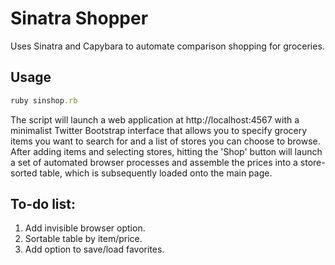 # Sinatra Shopper

Uses Sinatra and Capybara to automate comparison shopping for groceries.

## Usage

```ruby
ruby sinshop.rb
```

The script will launch a web application at http://localhost:4567 with a minimalist
Twitter Bootstrap interface that allows you to specify grocery items you want to search for
and a list of stores you can choose to browse. After adding items and selecting stores, 
hitting the 'Shop' button will launch a set of automated browser processes and assemble the prices
into a store-sorted table, which is subsequently loaded onto the main page. 

## To-do list:

1. Add invisible browser option.
2. Sortable table by item/price.
3. Add option to save/load favorites. 
